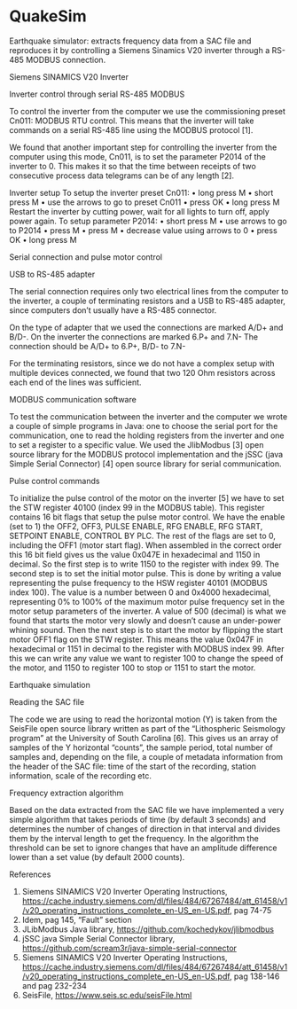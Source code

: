 # QuakeSim
Earthquake simulator: extracts frequency data from a SAC file and reproduces it by controlling a Siemens Sinamics V20 inverter through a RS-485 MODBUS connection.

Siemens SINAMICS V20 Inverter

Inverter control through serial RS-485 MODBUS

To control the inverter from the computer we use the commissioning preset Cn011: MODBUS RTU control. This means that the inverter will take commands on a serial RS-485 line using the MODBUS protocol [1].



We found that another important step for controlling the inverter from the computer using this mode, Cn011, is to set the parameter P2014 of the inverter to 0. This makes it so that the time between receipts of two consecutive process data telegrams can be of any length [2].

Inverter setup
To setup the inverter preset Cn011:
    • long press M
    • short press M
    • use the arrows to go to preset Cn011
    • press OK
    • long press M
Restart the inverter by cutting power, wait for all lights to turn off, apply power again.
To setup parameter  P2014:
    • short press M
    • use arrows to go to P2014
    • press M
    • press M
    • decrease value using arrows to 0
    • press OK
    • long press M


Serial connection and pulse motor control

USB to RS-485 adapter

The serial connection requires only two electrical lines from the computer to the inverter, a couple of terminating resistors and a USB to RS-485 adapter, since computers don’t usually have a RS-485 connector.



















On the type of adapter that we used the connections are marked A/D+ and B/D-. On the inverter the connections are marked 6.P+ and 7.N- The connection should be A/D+ to 6.P+, B/D- to 7.N-

For the terminating resistors, since we do not have a complex setup with multiple devices connected, we found that two 120 Ohm resistors across each end of the lines was sufficient.

MODBUS communication software

To test the communication between the inverter and the computer we wrote a couple of simple programs in Java: one to choose the serial port for the communication, one to read the holding registers from the inverter and one to set a register to a specific value.
We used the JlibModbus [3] open source library for the MODBUS protocol implementation and the jSSC (java Simple Serial Connector) [4] open source library for serial communication.

Pulse control commands

To initialize the pulse control of the motor on the inverter [5] we have to set the STW register 40100 (index 99 in the MODBUS table). This register contains 16 bit flags that setup the pulse motor control. We have the enable (set to 1) the OFF2, OFF3, PULSE ENABLE, RFG ENABLE, RFG START, SETPOINT ENABLE, CONTROL BY PLC. The rest of the flags are set to 0, including the OFF1 (motor start flag). When assembled in the correct order this 16 bit field gives us the value 0x047E in hexadecimal and 1150 in decimal.
So the first step is to write 1150 to the register with index 99.
The second step is to set the initial motor pulse. This is done by writing a value representing the pulse frequency to the HSW register 40101 (MODBUS index 100). The value is a number between 0 and 0x4000 hexadecimal, representing 0% to 100% of the maximum motor pulse frequency set in the motor setup parameters of the inverter. A value of 500 (decimal) is what we found that starts the motor very slowly and doesn’t cause an under-power  whining sound.
Then the next step is to start the motor by flipping the start motor OFF1 flag on the STW register. This means the value 0x047F in hexadecimal or 1151 in decimal to the register with MODBUS index 99.
After this we can write any value we want to register 100 to change the speed of the motor, and 1150 to register 100 to stop or 1151 to start the motor.

Earthquake simulation

Reading the SAC file

The code we are using to read the horizontal motion (Y) is taken from the SeisFile open source library written as part of the “Lithospheric Seismology program” at the University of South Carolina [6]. This gives us an array of samples of the Y horizontal “counts”, the sample period, total number of samples and, depending on the file, a couple of metadata information from the header of the SAC file: time of the start of the recording, station information, scale of the recording etc.

Frequency extraction algorithm

Based on the data extracted from the SAC file we have implemented a very simple algorithm that takes periods of time (by default 3 seconds) and determines the number of changes of direction in that interval and divides them by the interval length to get the frequency. In the algorithm the threshold can be set to ignore changes that have an amplitude difference lower than a set value (by default 2000 counts).

References

1. Siemens SINAMICS V20 Inverter Operating Instructions, https://cache.industry.siemens.com/dl/files/484/67267484/att_61458/v1/v20_operating_instructions_complete_en-US_en-US.pdf, pag 74-75
2. Idem, pag 145, “Fault” section
3. JLibModbus Java library, https://github.com/kochedykov/jlibmodbus
4. jSSC java Simple Serial Connector library, https://github.com/scream3r/java-simple-serial-connector
5. Siemens SINAMICS V20 Inverter Operating Instructions, https://cache.industry.siemens.com/dl/files/484/67267484/att_61458/v1/v20_operating_instructions_complete_en-US_en-US.pdf, pag 138-146 and pag 232-234
6. SeisFile, https://www.seis.sc.edu/seisFile.html
